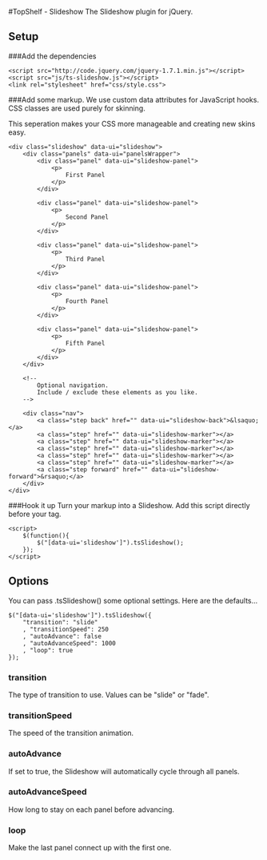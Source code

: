 #TopShelf - Slideshow
The Slideshow plugin for jQuery.

## Setup
###Add the dependencies

    <script src="http://code.jquery.com/jquery-1.7.1.min.js"></script>
    <script src="js/ts-slideshow.js"></script>
    <link rel="stylesheet" href="css/style.css">

###Add some markup.
We use custom data attributes for JavaScript hooks. CSS classes are used purely for skinning.

This seperation makes your CSS more manageable and creating new skins easy.

    <div class="slideshow" data-ui="slideshow">
        <div class="panels" data-ui="panelsWrapper">
            <div class="panel" data-ui="slideshow-panel">
                <p>
                    First Panel
                </p>
            </div>
            
            <div class="panel" data-ui="slideshow-panel">
                <p>
                    Second Panel
                </p>
            </div>

            <div class="panel" data-ui="slideshow-panel">
                <p>
                    Third Panel
                </p>
            </div>

            <div class="panel" data-ui="slideshow-panel">
                <p>
                    Fourth Panel
                </p>
            </div>

            <div class="panel" data-ui="slideshow-panel">
                <p>
                    Fifth Panel
                </p>
            </div>
        </div>

        <!--
        	Optional navigation.
        	Include / exclude these elements as you like.
        -->

        <div class="nav">
            <a class="step back" href="" data-ui="slideshow-back">&lsaquo;</a>
            <a class="step" href="" data-ui="slideshow-marker"></a>
            <a class="step" href="" data-ui="slideshow-marker"></a>
            <a class="step" href="" data-ui="slideshow-marker"></a>
            <a class="step" href="" data-ui="slideshow-marker"></a>
            <a class="step" href="" data-ui="slideshow-marker"></a>
            <a class="step forward" href="" data-ui="slideshow-forward">&rsaquo;</a>
        </div>
    </div>

###Hook it up
Turn your markup into a Slideshow. Add this script directly before your </body> tag.

    <script>
        $(function(){
            $("[data-ui='slideshow']").tsSlideshow();
        });
    </script>

## Options
You can pass .tsSlideshow() some optional settings. Here are the defaults...

    $("[data-ui='slideshow']").tsSlideshow({
        "transition": "slide"
        , "transitionSpeed": 250
        , "autoAdvance": false
        , "autoAdvanceSpeed": 1000
        , "loop": true
    });

### transition
The type of transition to use. Values can be "slide" or "fade".

### transitionSpeed
The speed of the transition animation.

### autoAdvance
If set to true, the Slideshow will automatically cycle through all panels.

### autoAdvanceSpeed
How long to stay on each panel before advancing.

### loop
Make the last panel connect up with the first one.